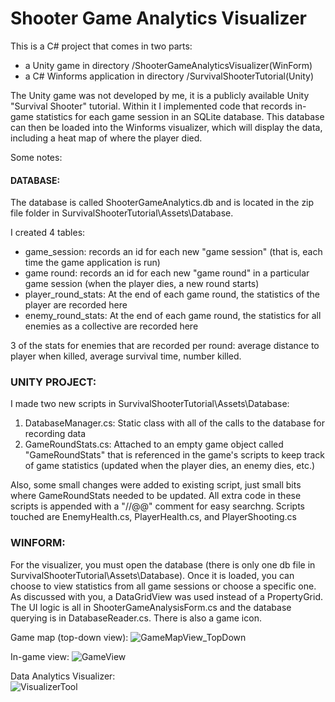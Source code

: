 # Shooter Game Analytics Visualizer

This is a C# project that comes in two parts: <br>
* a Unity game in directory /ShooterGameAnalyticsVisualizer(WinForm)
* a C# Winforms application in directory /SurvivalShooterTutorial(Unity)

The Unity game was not developed by me, it is a publicly available Unity "Survival Shooter" tutorial. Within it I implemented code that records in-game statistics for each game session in an SQLite database. This database can then be loaded into the Winforms visualizer, which will display the data, including a heat map of where the player died.

Some notes:

#### DATABASE:

The database is called ShooterGameAnalytics.db and is located in
the zip file folder in SurvivalShooterTutorial\Assets\Database.

I created 4 tables:

* game_session: records an id for each new "game session" (that is, each time the game application is run)
* game round: records an id for each new "game round" in a particular game session (when the player dies, a new round starts) 
* player_round_stats: At the end of each game round, the statistics of the player are recorded here 
* enemy_round_stats: At the end of each game round, the statistics for all enemies as a collective are recorded here

3 of the stats for enemies that are recorded per round: average distance to player when killed, average survival time, number killed.

### UNITY PROJECT:

I made two new scripts in SurvivalShooterTutorial\Assets\Database:

1) DatabaseManager.cs: Static class with all of the calls to the database for recording data
2) GameRoundStats.cs: Attached to an empty game object called "GameRoundStats" that is referenced in the game's scripts to keep track of
game statistics (updated when the player dies, an enemy dies, etc.)

Also, some small changes were added to existing script, just small bits where GameRoundStats needed to be updated. All extra code in these
scripts is appended with a "//@@" comment for easy searchng. Scripts touched are EnemyHealth.cs, PlayerHealth.cs, and PlayerShooting.cs

### WINFORM:

For the visualizer, you must open the database (there is only one db file in SurvivalShooterTutorial\Assets\Database).
Once it is loaded, you can choose to view statistics from all game sessions or choose a specific one.
As discussed with you, a DataGridView was used instead of a PropertyGrid.
The UI logic is all in ShooterGameAnalysisForm.cs and the database querying is in DatabaseReader.cs.
There is also a game icon.

Game map (top-down view):
![GameMapView_TopDown](https://user-images.githubusercontent.com/15040875/72210401-c398f780-3488-11ea-9605-1c4f7d691109.png)

In-game view:
![GameView](https://user-images.githubusercontent.com/15040875/72210402-c4318e00-3488-11ea-9179-f4392ede7fd3.png)

Data Analytics Visualizer: <br>
![VisualizerTool](https://user-images.githubusercontent.com/15040875/72210403-c4318e00-3488-11ea-959d-7074718ce5fc.PNG)

